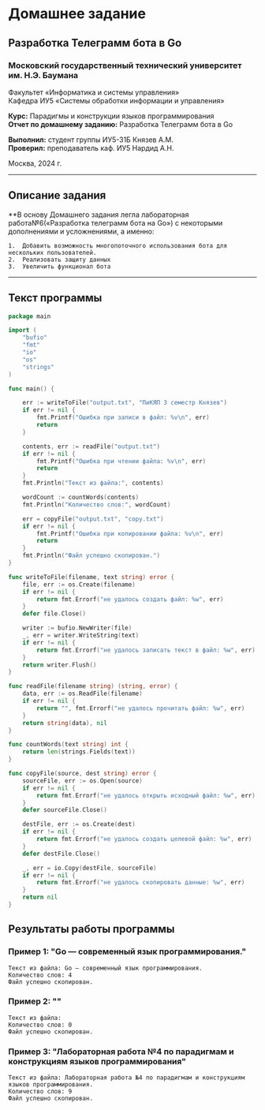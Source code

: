 # Домашнее задание

## Разработка Телеграмм бота в Go

### Московский государственный технический университет им. Н.Э. Баумана  
Факультет «Информатика и системы управления»  
Кафедра ИУ5 «Системы обработки информации и управления»

**Курс:** Парадигмы и конструкции языков программирования  
**Отчет по домашнему заданию:** Разработка Телеграмм бота в Go

**Выполнил:** студент группы ИУ5-31Б Князев А.М.  
**Проверил:** преподаватель каф. ИУ5 Нардид А.Н.  

Москва, 2024 г.

---

## Описание задания

**В основу Домашнего задания легла лабораторная работа№6(«Разработка телеграмм бота на Go»)	 с некоторыми дополнениями и усложнениями, а именно:

    1.	Добавить возможность многопоточного использования бота для нескольких пользователей.
    2.	Реализовать защиту данных
    3.	Увеличить функционал бота

---

## Текст программы

```go
package main

import (
	"bufio"
	"fmt"
	"io"
	"os"
	"strings"
)

func main() {

	err := writeToFile("output.txt", "ПиКЯП 3 семестр Князев")
	if err != nil {
		fmt.Printf("Ошибка при записи в файл: %v\n", err)
		return
	}

	contents, err := readFile("output.txt")
	if err != nil {
		fmt.Printf("Ошибка при чтении файла: %v\n", err)
		return
	}
	fmt.Println("Текст из файла:", contents)

	wordCount := countWords(contents)
	fmt.Println("Количество слов:", wordCount)

	err = copyFile("output.txt", "copy.txt")
	if err != nil {
		fmt.Printf("Ошибка при копировании файла: %v\n", err)
		return
	}
	fmt.Println("Файл успешно скопирован.")
}

func writeToFile(filename, text string) error {
	file, err := os.Create(filename)
	if err != nil {
		return fmt.Errorf("не удалось создать файл: %w", err)
	}
	defer file.Close()

	writer := bufio.NewWriter(file)
	_, err = writer.WriteString(text)
	if err != nil {
		return fmt.Errorf("не удалось записать текст в файл: %w", err)
	}
	return writer.Flush()
}

func readFile(filename string) (string, error) {
	data, err := os.ReadFile(filename)
	if err != nil {
		return "", fmt.Errorf("не удалось прочитать файл: %w", err)
	}
	return string(data), nil
}

func countWords(text string) int {
	return len(strings.Fields(text))
}

func copyFile(source, dest string) error {
	sourceFile, err := os.Open(source)
	if err != nil {
		return fmt.Errorf("не удалось открыть исходный файл: %w", err)
	}
	defer sourceFile.Close()

	destFile, err := os.Create(dest)
	if err != nil {
		return fmt.Errorf("не удалось создать целевой файл: %w", err)
	}
	defer destFile.Close()

	_, err = io.Copy(destFile, sourceFile)
	if err != nil {
		return fmt.Errorf("не удалось скопировать данные: %w", err)
	}
	return nil
}
```

## Результаты работы программы
### Пример 1: "Go — современный язык программирования."

```
Текст из файла: Go — современный язык программирования.
Количество слов: 4
Файл успешно скопирован.

```

### Пример 2: ""

```
Текст из файла: 
Количество слов: 0
Файл успешно скопирован.
```

### Пример 3: "Лабораторная работа №4 по парадигмам и конструкциям языков программирования"

```
Текст из файла: Лабораторная работа №4 по парадигмам и конструкциям языков программирования.
Количество слов: 9
Файл успешно скопирован.
```
